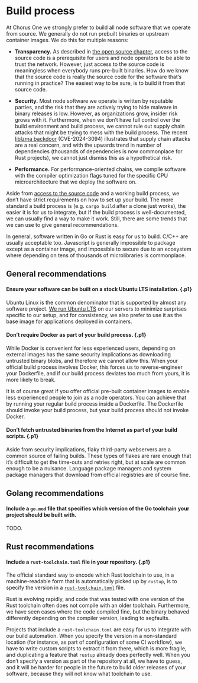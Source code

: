 # Build process

At Chorus One we strongly prefer to build all node software that we operate from source.
We generally do not run prebuilt binaries or upstream container images.
We do this for multiple reasons:

* **Transparency.**
As described in [the open source chapter](open-source.md),
access to the source code is a prerequisite for users and node operators
to be able to trust the network.
However, just access to the source code is meaningless
when everybody runs pre-built binaries.
How do we know that the source code is really the source code
for the software that’s running in practice?
The easiest way to be sure, is to build it from that source code.

* **Security.**
Most node software we operate is written by reputable parties,
and the risk that they are actively trying to hide malware in binary releases is low.
However, as organizations grow, insider risk grows with it.
Furthermore, when we don’t have full control over the build environment and build process,
we cannot rule out supply chain attacks that might be trying to mess with the build process.
The recent [liblzma backdoor][xzgate] (CVE-2024-3094) illustrates
that supply chain attacks are a real concern,
and with the upwards trend in number of dependencies
(thousands of dependencies is now commonplace for Rust projects),
we cannot just dismiss this as a hypothetical risk.

* **Performance.**
For performance-oriented chains,
we compile software with the compiler optimization flags
tuned for the specific CPU microarchitecture that we deploy the software on.

[xzgate]: https://www.openwall.com/lists/oss-security/2024/03/29/4

Aside from [access to the source code](open-source.md)
and a working build process,
we don’t have strict requirements on how to set up your build.
The more standard a build process is
(e.g. `cargo build` after a clone just works),
the easier it is for us to integrate,
but if the build process is well-documented,
we can usually find a way to make it work.
Still, there are some trends that we can use to give general recommendations.

In general, software written in Go or Rust is easy for us to build.
C/C++ are usually acceptable too.
Javascript is generally impossible to package except as a container image,
and impossible to secure due to an ecosystem where depending on tens of thousands of microlibraries is commonplace.

## General recommendations

#### Ensure your software can be built on a stock Ubuntu LTS installation. {.p1}

Ubuntu Linux is the common denominator that is supported by almost any software project.
[We run Ubuntu LTS][c1-ubuntu] on our servers to minimize surprises specific to our setup,
and for consistency,
we also prefer to use it as the base image for applications deployed in containers.

[c1-ubuntu]: /chorus-one/the-hardware-layer.html#operating-system

#### Don’t require Docker as part of your build process. {.p1}
While Docker is convenient for less experienced users,
depending on external images has the same security implications as downloading untrusted binary blobs,
and therefore we cannot allow this.
When your official build process involves Docker,
this forces us to reverse-engineer your Dockerfile,
and if our build process deviates too much from yours,
it is more likely to break.

It is of course great if you offer official pre-built container images
to enable less experienced people to join as a node operators.
You can achieve that by running your regular build process inside a Dockerfile.
The Dockerfile should invoke your build process,
but your build process should not invoke Docker.

#### Don’t fetch untrusted binaries from the Internet as part of your build scripts. {.p1}
Aside from security implications,
flaky third-party webservers are a common source of failing builds.
These types of flakes are rare enough
that it’s difficult to get the time-outs and retries right,
but at scale are common enough to be a nuisance.
Language package managers and system package managers
that download from official registries are of course fine.

## Golang recommendations

#### Include a `go.mod` file that specifies which version of the Go toolchain your project should be built with.
TODO.

## Rust recommendations

#### Include a `rust-toolchain.toml` file in your repository. {.p1}
The official standard way to encode which Rust toolchain to use,
in a machine-readable form that is automatically picked up by `rustup`,
is to specify the version in a [`rust-toolchain.toml`][rust-toolchain] file.

Rust is evolving rapidly,
and code that was tested with one version of the Rust toolchain
often does not compile with an older toolchain.
Furthermore,
we have seen cases where the code compiled fine,
but the binary behaved differently depending on the compiler version,
leading to segfaults.

Projects that include a `rust-toolchain.toml`
are easy for us to integrate with our build automation.
When you specify the version in a non-standard location
(for instance, as part of configuration of some CI workflow),
we have to write custom scripts to extract it from there,
which is more fragile,
and duplicating a feature that `rustup` already does perfectly well.
When you don’t specify a version as part of the repository at all,
we have to guess,
and it will be harder for people in the future to build older releases of your software,
because they will not know what toolchain to use.

[rust-toolchain]: https://rust-lang.github.io/rustup/overrides.html#the-toolchain-file
